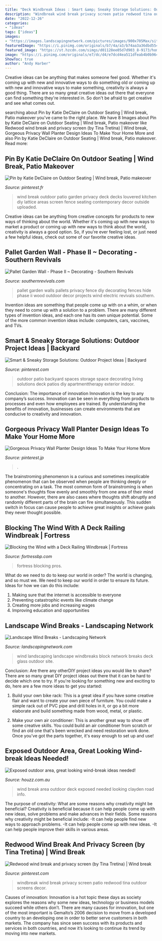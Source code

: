 ```yaml
---
title: "Deck Windbreak Ideas : Smart &amp; Sneaky Storage Solutions: Outdoor Project Ideas"
description: "Windbreak wind break privacy screen patio redwood tina outdoor screens decor"
date: "2022-12-26"
categories:
- "ideas"
tags: ["ideas"]
images:
- "https://images.landscapingnetwork.com/pictures/images/900x705Max/site_8/del-mar-landscaping-network_2672.jpg"
featuredImage: "https://i.pinimg.com/originals/b7/4a/a3/b74aa3a36dbd55410d0165beae32c035.jpg"
featured_image: "https://st.hzcdn.com/simgs/d01128ee05d7d903_8-9173/home-design.jpg"
image: "https://i.pinimg.com/originals/e7/dc/d4/e7dcd4ea511dfeab4b0b96450d9d0ee0.jpg"
ShowToc: true
author: "Andy Harber"
---
```



Creative ideas can be anything that makes someone feel good. Whether it's coming up with new and innovative ways to do something old or coming up with new and innovative ways to make something, creativity is always a good thing. There are so many great creative ideas out there that everyone can find something they're interested in. So don't be afraid to get creative and see what comes out.

	

		
searching about Pin by Katie DeClaire on Outdoor Seating | Wind break, Patio makeover you've came to the right place. We have 8 Images about Pin by Katie DeClaire on Outdoor Seating | Wind break, Patio makeover like Redwood wind break and privacy screen (by Tina Tretina) | Wind break, Gorgeous Privacy Wall Planter Design Ideas To Make Your Home More and also Pin by Katie DeClaire on Outdoor Seating | Wind break, Patio makeover. Read more:
		
    
## Pin By Katie DeClaire On Outdoor Seating | Wind Break, Patio Makeover

<img loading=lazy src="https://i.pinimg.com/originals/d1/f8/a4/d1f8a4662e2bcc143df092990c15490d.jpg" onerror="this.onerror=null;this.src='https://tse3.mm.bing.net/th?id=OIP.4HKtjp9PyLf44fw3p_3FAgAAAA&amp;pid=15.1';" alt="Pin by Katie DeClaire on Outdoor Seating | Wind break, Patio makeover">

_Source: pinterest.fr_

>wind break outdoor patio garden privacy deck decks louvered kitchen diy lattice areas screen fence seating contemporary decor outside uploaded. 

	

Creative ideas can be anything from creative concepts for products to new ways of thinking about the world. Whether it's coming up with new ways to market a product or coming up with new ways to think about the world, creativity is always a good option. So, if you're ever feeling lost, or just need a few helpful ideas, check out some of our favorite creative ideas.

    
## Pallet Garden Wall - Phase II ~ Decorating - Southern Revivals

<img loading=lazy src="http://1.bp.blogspot.com/-Pva8dXxYLPM/UGnH9NvdazI/AAAAAAAAETI/3kInvT398Vo/s1600/Pallet%2BWall%2BB%2BA.jpg" onerror="this.onerror=null;this.src='https://tse3.mm.bing.net/th?id=OIP.pt05EeJQu8wzawFNfpl_iQHaJ4&amp;pid=15.1';" alt="Pallet Garden Wall - Phase II ~ Decorating - Southern Revivals">

_Source: southernrevivals.com_

>pallet garden walls pallets privacy fence diy decorating fences hide phase ii wood outdoor decor projects wind electric revivals southern. 

	

Invention ideas are something that people come up with on a whim, or when they need to come up with a solution to a problem. There are many different types of invention ideas, and each one has its own unique potential. Some of the more common invention ideas include: computers, cars, vaccines, and TVs.

    
## Smart &amp; Sneaky Storage Solutions: Outdoor Project Ideas | Backyard

<img loading=lazy src="https://i.pinimg.com/originals/ee/3e/f7/ee3ef766b1478ca6537863d0ef08486e.jpg" onerror="this.onerror=null;this.src='https://tse2.mm.bing.net/th?id=OIP.htjpD9whXe5w7kEyOJHOgwHaLH&amp;pid=15.1';" alt="Smart &amp; Sneaky Storage Solutions: Outdoor Project Ideas | Backyard">

_Source: pinterest.com_

>outdoor patio backyard spaces storage space decorating living solutions deck patios diy apartmenttherapy exterior indoor. 

	

Conclusion: The importance of innovation
Innovation is the key to any company’s success. Innovation can be seen in everything from products to processes and even how employees are trained. By understanding the benefits of innovation, businesses can create environments that are conducive to creativity and innovation.

    
## Gorgeous Privacy Wall Planter Design Ideas To Make Your Home More

<img loading=lazy src="https://i.pinimg.com/originals/e7/dc/d4/e7dcd4ea511dfeab4b0b96450d9d0ee0.jpg" onerror="this.onerror=null;this.src='https://tse1.mm.bing.net/th?id=OIP.l6zsYLEI9y-tM6YWj3Ii2gHaNL&amp;pid=15.1';" alt="Gorgeous Privacy Wall Planter Design Ideas To Make Your Home More">

_Source: pinterest.jp_

>. 

	

The brainstroming phenomenon is a curious and sometimes inexplicable phenomenon that can be observed when people are thinking deeply or concentrating on a task. The most common form of brainstroming is when someone's thoughts flow evenly and smoothly from one area of their mind to another. However, there are also cases where thoughts shift abruptly and randomly different parts of the brain can fire simultaneously. This sudden switch in focus can cause people to achieve great insights or achieve goals they never thought possible.

    
## Blocking The Wind With A Deck Railing Windbreak | Fortress

<img loading=lazy src="http://fortressbp.com/Images/blog/UploadedFiles/70-1.png" onerror="this.onerror=null;this.src='https://tse4.mm.bing.net/th?id=OIP.rSDQipfcTrned9WlG82RRgHaHa&amp;pid=15.1';" alt="Blocking the Wind with a Deck Railing Windbreak | Fortress">

_Source: fortressbp.com_

>fortress blocking pros. 

	

What do we need to do to keep our world in order?
The world is changing, and so must we. We need to keep our world in order to ensure its future. Ideas for how we can do this include: 
1. Making sure that the internet is accessible to everyone 
2. Preventing catastrophic events like climate change 
3. Creating more jobs and increasing wages 
4. Improving education and opportunities 

    
## Landscape Wind Breaks - Landscaping Network

<img loading=lazy src="https://images.landscapingnetwork.com/pictures/images/900x705Max/site_8/del-mar-landscaping-network_2672.jpg" onerror="this.onerror=null;this.src='https://tse4.mm.bing.net/th?id=OIP.Fi3MVmcROPZ8XOmuOgmeQAHaFj&amp;pid=15.1';" alt="Landscape Wind Breaks - Landscaping Network">

_Source: landscapingnetwork.com_

>wind landscaping landscape windbreaks block network breaks deck glass outdoor site. 

	

Conclusion: Are there any otherDIY project ideas you would like to share?
There are so many great DIY project ideas out there that it can be hard to decide which one to try. If you're looking for something new and exciting to do, here are a few more ideas to get you started: 
1. Build your own bike rack: This is a great idea if you have some creative flair and want to create your own piece of furniture. You could make a simple rack out of PVC pipe and drill holes in it, or go a bit more elaborate and build something made from wood, metal, or plastic. 

2. Make your own air conditioner: This is another great way to show off some creative skills. You could build an air conditioner from scratch or find an old one that's been wrecked and need restoration work done. Once you've got the parts together, it's easy enough to set up and use!

    
## Exposed Outdoor Area, Great Looking Wind-break Ideas Needed!

<img loading=lazy src="https://st.hzcdn.com/simgs/d01128ee05d7d903_8-9173/home-design.jpg" onerror="this.onerror=null;this.src='https://tse2.mm.bing.net/th?id=OIP.9w7otRDsImaduxQFtY59fwHaEL&amp;pid=15.1';" alt="Exposed outdoor area, great looking wind-break ideas needed!">

_Source: houzz.com.au_

>wind break area outdoor deck exposed needed looking clayden road info. 

	

The purpose of creativity: What are some reasons why creativity might be beneficial?
Creativity is beneficial because it can help people come up with new ideas, solve problems and make advances in their fields. Some reasons why creativity might be beneficial include: 
-It can help people find new ways to approach problems. 
-It can help people come up with new ideas. 
-It can help people improve their skills in various areas.

    
## Redwood Wind Break And Privacy Screen (by Tina Tretina) | Wind Break

<img loading=lazy src="https://i.pinimg.com/originals/b7/4a/a3/b74aa3a36dbd55410d0165beae32c035.jpg" onerror="this.onerror=null;this.src='https://tse4.mm.bing.net/th?id=OIP.vTUr64nDsQY4aCxJa-dt6gHaFj&amp;pid=15.1';" alt="Redwood wind break and privacy screen (by Tina Tretina) | Wind break">

_Source: pinterest.com_

>windbreak wind break privacy screen patio redwood tina outdoor screens decor. 

	

Causes of innovation:
Innovation is a hot topic these days as society explores the reasons why some new ideas, technology or business models succeed while others don’t. There are many causes for innovation, but one of the most important is Gemalto’s 2006 decision to move from a developed country to an developing one in order to better serve customers in both markets. The company has since seen success with its products and services in both countries, and now it’s looking to continue its trend by moving into new markets.

